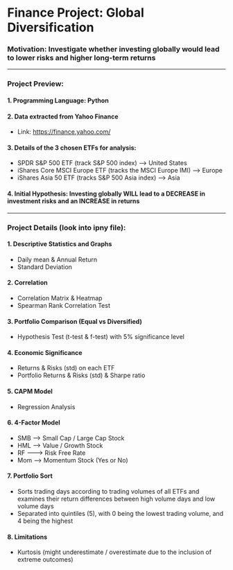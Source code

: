 # Finance Project: Global Diversification 

### Motivation: Investigate whether investing globally would lead to lower risks and higher long-term returns

---------

### Project Preview: 

#### 1. Programming Language: Python 

#### 2. Data extracted from Yahoo Finance 
- Link: https://finance.yahoo.com/

#### 3. Details of the 3 chosen ETFs for analysis: 
- SPDR S&P 500 ETF (track S&P 500 index) --> United States
- iShares Core MSCI Europe ETF (tracks the MSCI Europe IMI) --> Europe
- iShares Asia 50 ETF (tracks S&P 500 Asia index) --> Asia

#### 4. Initial Hypothesis: Investing globally WILL lead to a DECREASE in investment risks and an INCREASE in returns

---------

### Project Details (look into ipny file): 

#### 1. Descriptive Statistics and Graphs
- Daily mean & Annual Return
- Standard Deviation

#### 2. Correlation
- Correlation Matrix & Heatmap
- Spearman Rank Correlation Test

#### 3. Portfolio Comparison (Equal vs Diversified) 
- Hypothesis Test (t-test & f-test) with 5% significance level

#### 4. Economic Significance 
- Returns & Risks (std) on each ETF
- Portfolio Returns & Risks (std) & Sharpe ratio

#### 5. CAPM Model
- Regression Analysis 

#### 6. 4-Factor Model 
- SMB --> Small Cap / Large Cap Stock
- HML --> Value / Growth Stock 
- RF ---> Risk Free Rate 
- Mom --> Momentum Stock (Yes or No) 

#### 7. Portfolio Sort 
- Sorts trading days according to trading volumes of all ETFs and examines their return differences between high volume days and low volume days
- Separated into quintiles (5), with 0 being the lowest trading volume, and 4 being the highest

#### 8. Limitations
- Kurtosis (might underestimate / overestimate due to the inclusion of extreme outcomes)
